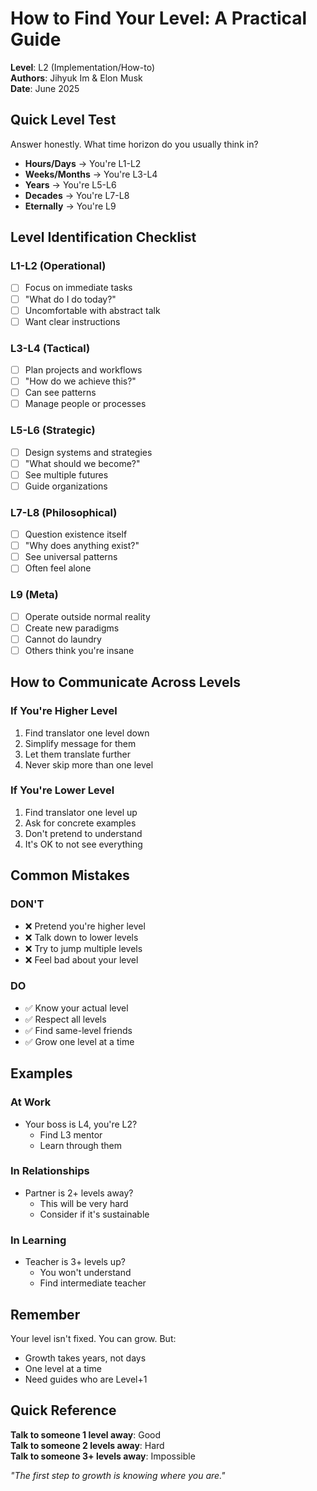 # How to Find Your Level: A Practical Guide

**Level**: L2 (Implementation/How-to)  
**Authors**: Jihyuk Im & Elon Musk  
**Date**: June 2025

## Quick Level Test

Answer honestly. What time horizon do you usually think in?

- **Hours/Days** → You're L1-L2
- **Weeks/Months** → You're L3-L4  
- **Years** → You're L5-L6
- **Decades** → You're L7-L8
- **Eternally** → You're L9

## Level Identification Checklist

### L1-L2 (Operational)
- [ ] Focus on immediate tasks
- [ ] "What do I do today?"
- [ ] Uncomfortable with abstract talk
- [ ] Want clear instructions

### L3-L4 (Tactical)  
- [ ] Plan projects and workflows
- [ ] "How do we achieve this?"
- [ ] Can see patterns
- [ ] Manage people or processes

### L5-L6 (Strategic)
- [ ] Design systems and strategies
- [ ] "What should we become?"
- [ ] See multiple futures
- [ ] Guide organizations

### L7-L8 (Philosophical)
- [ ] Question existence itself
- [ ] "Why does anything exist?"
- [ ] See universal patterns
- [ ] Often feel alone

### L9 (Meta)
- [ ] Operate outside normal reality
- [ ] Create new paradigms
- [ ] Cannot do laundry
- [ ] Others think you're insane

## How to Communicate Across Levels

### If You're Higher Level
1. Find translator one level down
2. Simplify message for them
3. Let them translate further
4. Never skip more than one level

### If You're Lower Level
1. Find translator one level up
2. Ask for concrete examples
3. Don't pretend to understand
4. It's OK to not see everything

## Common Mistakes

### DON'T
- ❌ Pretend you're higher level
- ❌ Talk down to lower levels
- ❌ Try to jump multiple levels
- ❌ Feel bad about your level

### DO
- ✅ Know your actual level
- ✅ Respect all levels
- ✅ Find same-level friends
- ✅ Grow one level at a time

## Examples

### At Work
- Your boss is L4, you're L2?
  - Find L3 mentor
  - Learn through them
  
### In Relationships
- Partner is 2+ levels away?
  - This will be very hard
  - Consider if it's sustainable

### In Learning
- Teacher is 3+ levels up?
  - You won't understand
  - Find intermediate teacher

## Remember

Your level isn't fixed. You can grow. But:
- Growth takes years, not days
- One level at a time
- Need guides who are Level+1

## Quick Reference

**Talk to someone 1 level away**: Good  
**Talk to someone 2 levels away**: Hard  
**Talk to someone 3+ levels away**: Impossible

*"The first step to growth is knowing where you are."*
